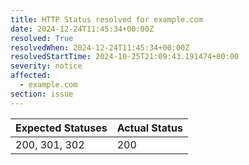 ```yaml
---
title: HTTP Status resolved for example.com
date: 2024-12-24T11:45:34+00:00Z
resolved: True
resolvedWhen: 2024-12-24T11:45:34+00:00Z
resolvedStartTime: 2024-10-25T21:09:43.191474+00:00
severity: notice
affected:
  - example.com
section: issue
---
```


| Expected Statuses | Actual Status  |
|-------------------|----------------|
| 200, 301, 302 | 200 |
